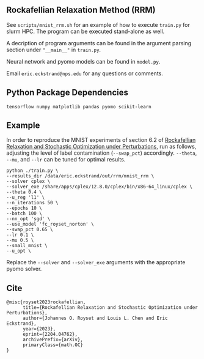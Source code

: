## Rockafellian Relaxation Method (RRM)

See `scripts/mnist_rrm.sh` for an example of how to execute `train.py` for slurm HPC. The program can be executed stand-alone as well.

A decription of program arguments can be found in the argument parsing section under `"__main__"` in `train.py`.

Neural network and pyomo models can be found in `model.py`.

Email `eric.eckstrand@nps.edu` for any questions or comments.

## Python Package Dependencies
`tensorflow numpy matplotlib pandas pyomo scikit-learn`

## Example
In order to reproduce the MNIST experiments of section 6.2 of [Rockafellian Relaxation and Stochastic Optimization under Perturbations](https://arxiv.org/pdf/2204.04762.pdf),
run as follows, adjusting the level of label contamination (`--swap_pct`) accordingly. `--theta`, `--mu`, and `--lr` can be tuned for optimal results.

```
python ./train.py \
--results_dir /data/eric.eckstrand/out/rrm/mnist_rrm \
--solver cplex \
--solver_exe /share/apps/cplex/12.8.0/cplex/bin/x86-64_linux/cplex \
--theta 0.4 \
--u_reg 'l1' \
--n_iterations 50 \
--epochs 10 \
--batch 100 \
--nn_opt 'sgd' \
--use_model 'fc_royset_norton' \
--swap_pct 0.65 \
--lr 0.1 \
--mu 0.5 \
--small_mnist \
--u_opt \
```

Replace the `--solver` and `--solver_exe` arguments with the appropriate pyomo solver. 

## Cite
```
@misc{royset2023rockafellian,
      title={Rockafellian Relaxation and Stochastic Optimization under Perturbations}, 
      author={Johannes O. Royset and Louis L. Chen and Eric Eckstrand},
      year={2023},
      eprint={2204.04762},
      archivePrefix={arXiv},
      primaryClass={math.OC}
}
```
